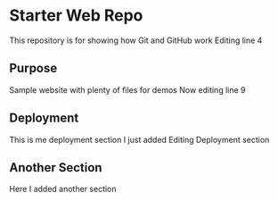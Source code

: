 # Starter Web Repo

This repository is for showing how Git and GitHub work
Editing line 4

## Purpose

Sample website with plenty of files for demos
Now editing line 9

## Deployment

This is me deployment section I just added
Editing Deployment section

## Another Section

Here I added another section
